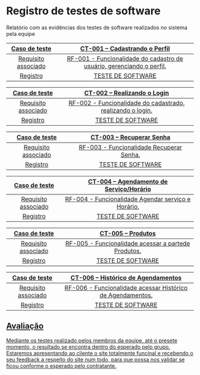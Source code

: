 # Registro de testes de software


Relatório com as evidências dos testes de software realizados no sistema pela equipe<a href="08-Plano-testes-software.md"> 

| **Caso de teste** 	| **CT-001 – Cadastrando o Perfil** 	|
|:---:	|:---:	|
| Requisito associado | RF-001 - Funcionalidade do cadastro de usuário, gerenciando o perfil. |
| Registro | [TESTE DE SOFTWARE](https://www.youtube.com/watch?v=awArZsp5tfM) |

| **Caso de teste** 	| **CT-002 – Realizando o Login** 	|
|:---:	|:---:	|
| Requisito associado | RF-002 - Funcionalidade do cadastrado, realizando  o login. |
| Registro | [TESTE DE SOFTWARE](https://www.youtube.com/watch?v=awArZsp5tfM) |

| **Caso de teste** 	| **CT-003 – Recuperar Senha** 	|
|:---:	|:---:	|
| Requisito associado | RF-003 - Funcionalidade Recuperar Senha. |
| Registro | [TESTE DE SOFTWARE](https://www.youtube.com/watch?v=awArZsp5tfM) |

| **Caso de teste** 	| **CT-004 – Agendamento de Serviço/Horário** 	|
|:---:	|:---:	|
| Requisito associado | RF-004 - Funcionalidade Agendar serviço e Horário. |
| Registro | [TESTE DE SOFTWARE](https://www.youtube.com/watch?v=awArZsp5tfM) |

| **Caso de teste** 	| **CT-005 – Produtos** 	|
|:---:	|:---:	|
| Requisito associado | RF-005 - Funcionalidade acessar a partede Produtos. |
| Registro | [TESTE DE SOFTWARE](https://www.youtube.com/watch?v=awArZsp5tfM) |

| **Caso de teste** 	| **CT-006 – Histórico de Agendamentos** 	|
|:---:	|:---:	|
| Requisito associado | RF-006 - Funcionalidade acessar Histórico de Agendamentos. |
| Registro | [TESTE DE SOFTWARE](https://www.youtube.com/watch?v=awArZsp5tfM) |

## Avaliação

Mediante os testes realizado pelos membros da equipe, até o presete momento, o resultado se encontra dentro do esperado pelo grupo. Estaremos apresentando ao cliente o site totalmente funcinal e recebendo o seu feedback a respeito do site num todo, para que possa nos validar se ficou conforme o esperado pelo contratante. 
